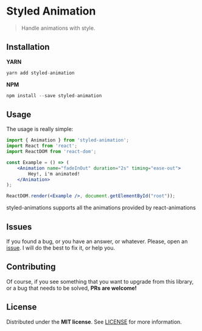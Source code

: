 # Styled Animation
> Handle animations with style.

## Installation

**YARN**

```javascript
yarn add styled-animation
```

**NPM**

```javascript
npm install --save styled-animation
```

## Usage

The usage is really simple:

```jsx
import { Animation } from 'styled-animation';
import React from 'react';
import ReactDOM from 'react-dom';

const Example = () => (
    <Animation name="fadeInOut" duration="2s" timing="ease-out">
        Hey!, i'm animated!
    </Animation>
);

ReactDOM.render(<Example />, document.getElementById("root"));
```

styled-animations supports all the animations provided by react-animations


## Issues

If you found a bug, or you have an answer, or whatever. Please, open an [issue](https://github.com/BlackBoxVision/styled-animation/issues). I will do the best to fix it, or help you.

## Contributing

Of course, if you see something that you want to upgrade from this library, or a bug that needs to be solved, **PRs are welcome!**

## License

Distributed under the **MIT license**. See [LICENSE](https://github.com/BlackBoxVision/styled-animation/blob/master/LICENSE) for more information.
